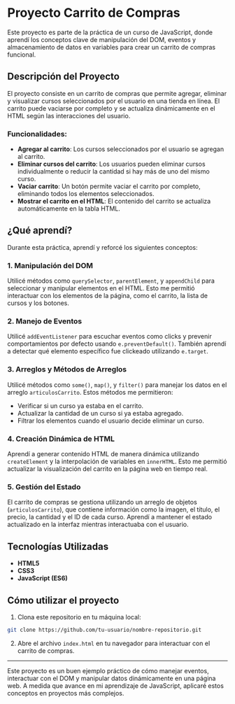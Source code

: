 
# Proyecto Carrito de Compras

Este proyecto es parte de la práctica de un curso de JavaScript, donde aprendí los conceptos clave de manipulación del DOM, eventos y almacenamiento de datos en variables para crear un carrito de compras funcional.

## Descripción del Proyecto

El proyecto consiste en un carrito de compras que permite agregar, eliminar y visualizar cursos seleccionados por el usuario en una tienda en línea. El carrito puede vaciarse por completo y se actualiza dinámicamente en el HTML según las interacciones del usuario.

### Funcionalidades:
- **Agregar al carrito**: Los cursos seleccionados por el usuario se agregan al carrito.
- **Eliminar cursos del carrito**: Los usuarios pueden eliminar cursos individualmente o reducir la cantidad si hay más de uno del mismo curso.
- **Vaciar carrito**: Un botón permite vaciar el carrito por completo, eliminando todos los elementos seleccionados.
- **Mostrar el carrito en el HTML**: El contenido del carrito se actualiza automáticamente en la tabla HTML.

## ¿Qué aprendí?

Durante esta práctica, aprendí y reforcé los siguientes conceptos:

### 1. **Manipulación del DOM**
   Utilicé métodos como `querySelector`, `parentElement`, y `appendChild` para seleccionar y manipular elementos en el HTML. Esto me permitió interactuar con los elementos de la página, como el carrito, la lista de cursos y los botones.

### 2. **Manejo de Eventos**
   Utilicé `addEventListener` para escuchar eventos como clicks y prevenir comportamientos por defecto usando `e.preventDefault()`. También aprendí a detectar qué elemento específico fue clickeado utilizando `e.target`.

### 3. **Arreglos y Métodos de Arreglos**
   Utilicé métodos como `some()`, `map()`, y `filter()` para manejar los datos en el arreglo `articulosCarrito`. Estos métodos me permitieron:
   - Verificar si un curso ya estaba en el carrito.
   - Actualizar la cantidad de un curso si ya estaba agregado.
   - Filtrar los elementos cuando el usuario decide eliminar un curso.

### 4. **Creación Dinámica de HTML**
   Aprendí a generar contenido HTML de manera dinámica utilizando `createElement` y la interpolación de variables en `innerHTML`. Esto me permitió actualizar la visualización del carrito en la página web en tiempo real.

### 5. **Gestión del Estado**
   El carrito de compras se gestiona utilizando un arreglo de objetos (`articulosCarrito`), que contiene información como la imagen, el título, el precio, la cantidad y el ID de cada curso. Aprendí a mantener el estado actualizado en la interfaz mientras interactuaba con el usuario.

## Tecnologías Utilizadas

- **HTML5**
- **CSS3**
- **JavaScript (ES6)**

## Cómo utilizar el proyecto

1. Clona este repositorio en tu máquina local:

```bash
git clone https://github.com/tu-usuario/nombre-repositorio.git
```

2. Abre el archivo `index.html` en tu navegador para interactuar con el carrito de compras.

---

Este proyecto es un buen ejemplo práctico de cómo manejar eventos, interactuar con el DOM y manipular datos dinámicamente en una página web. A medida que avance en mi aprendizaje de JavaScript, aplicaré estos conceptos en proyectos más complejos.